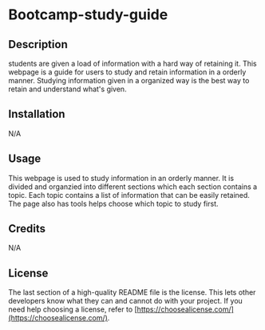 # Bootcamp-study-guide

## Description

students are given a load of information with a hard way of retaining it. This webpage is a guide for users to study and retain information in a orderly manner. Studying information given in a organized way is the best way to retain and understand what's given.


## Installation

N/A

## Usage

 This webpage is used to study information in an orderly manner. It is divided and organzied into different sections which each section contains a topic. Each topic contains a list of information that can be easily retained. The page also has tools helps choose which topic to study first.

## Credits

N/A

## License

The last section of a high-quality README file is the license. This lets other developers know what they can and cannot do with your project. If you need help choosing a license, refer to [https://choosealicense.com/](https://choosealicense.com/).
